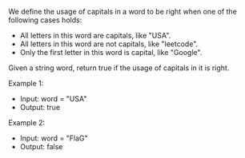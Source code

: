 We define the usage of capitals in a word to be right when one of the following cases holds:

* All letters in this word are capitals, like "USA".
* All letters in this word are not capitals, like "leetcode".
* Only the first letter in this word is capital, like "Google".

Given a string word, return true if the usage of capitals in it is right.



Example 1:
* Input: word = "USA"
* Output: true

Example 2:
* Input: word = "FlaG"<br>
* Output: false